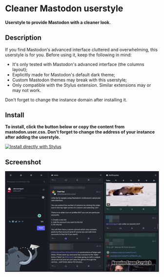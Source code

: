 # Cleaner Mastodon userstyle
#### Userstyle to provide Mastodon with a cleaner look.

## Description

If you find Mastodon's advanced interface cluttered and overwhelming, this userstyle is for you. Before using it, keep the following in mind:
- It's only tested with Mastodon's advanced interface (the columns layout);
- Explicitly made for Mastodon's default dark theme;
- Custom Mastodon themes may break with this userstyle;
- Only compatible with the Stylus extension. Similar extensions may or may not work.

Don't forget to change the instance domain after installing it.

## Install

**To install, click the button below or copy the content from mastodon.user.css. Don't forget to change the address of your instance after adding the userstyle.**

[![Install directly with Stylus](https://img.shields.io/badge/Install%20directly%20with-Stylus-00adad.svg)](https://codeberg.org/brunomiguel/cleaner-mastodon/raw/branch/main/mastodon.user.css)

## Screenshot
![Screenshot](https://raw.githubusercontent.com/brunomiguel/cleaner-mastodon/main/screenshot.png)
